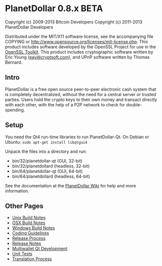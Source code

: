 PlanetDollar 0.8.x BETA
====================

Copyright (c) 2009-2013 Bitcoin Developers
Copyright (c) 2011-2013 PlanetDollar Developers

Distributed under the MIT/X11 software license, see the accompanying
file COPYING or http://www.opensource.org/licenses/mit-license.php.
This product includes software developed by the OpenSSL Project for use in the [OpenSSL Toolkit](http://www.openssl.org/). This product includes
cryptographic software written by Eric Young ([eay@cryptsoft.com](mailto:eay@cryptsoft.com)), and UPnP software written by Thomas Bernard.


Intro
---------------------
PlanetDollar is a free open source peer-to-peer electronic cash system that is
completely decentralized, without the need for a central server or trusted
parties.  Users hold the crypto keys to their own money and transact directly
with each other, with the help of a P2P network to check for double-spending.


Setup
---------------------
You need the Qt4 run-time libraries to run PlanetDollar-Qt. On Debian or Ubuntu:
	`sudo apt-get install libqtgui4`

Unpack the files into a directory and run:

- bin/32/planetdollar-qt (GUI, 32-bit)
- bin/32/planetdollard (headless, 32-bit)
- bin/64/planetdollar-qt (GUI, 64-bit)
- bin/64/planetdollard (headless, 64-bit)

See the documentation at the [PlanetDollar Wiki](http://planetdollar.info)
for help and more information.


Other Pages
---------------------
- [Unix Build Notes](build-unix.md)
- [OSX Build Notes](build-osx.md)
- [Windows Build Notes](build-msw.md)
- [Coding Guidelines](coding.md)
- [Release Process](release-process.md)
- [Release Notes](release-notes.md)
- [Multiwallet Qt Development](multiwallet-qt.md)
- [Unit Tests](unit-tests.md)
- [Translation Process](translation_process.md)
